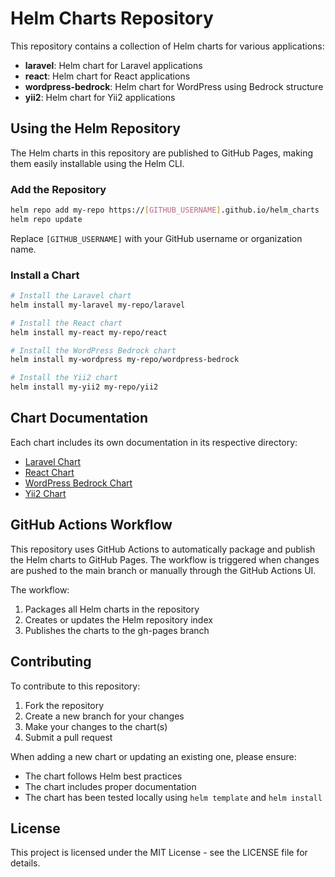 # Helm Charts Repository

This repository contains a collection of Helm charts for various applications:

- **laravel**: Helm chart for Laravel applications
- **react**: Helm chart for React applications
- **wordpress-bedrock**: Helm chart for WordPress using Bedrock structure
- **yii2**: Helm chart for Yii2 applications

## Using the Helm Repository

The Helm charts in this repository are published to GitHub Pages, making them easily installable using the Helm CLI.

### Add the Repository

```bash
helm repo add my-repo https://[GITHUB_USERNAME].github.io/helm_charts
helm repo update
```

Replace `[GITHUB_USERNAME]` with your GitHub username or organization name.

### Install a Chart

```bash
# Install the Laravel chart
helm install my-laravel my-repo/laravel

# Install the React chart
helm install my-react my-repo/react

# Install the WordPress Bedrock chart
helm install my-wordpress my-repo/wordpress-bedrock

# Install the Yii2 chart
helm install my-yii2 my-repo/yii2
```

## Chart Documentation

Each chart includes its own documentation in its respective directory:

- [Laravel Chart](./laravel/README.md)
- [React Chart](./react/README.md)
- [WordPress Bedrock Chart](./wordpress-bedrock/README.md)
- [Yii2 Chart](./yii2/README.md)

## GitHub Actions Workflow

This repository uses GitHub Actions to automatically package and publish the Helm charts to GitHub Pages. The workflow is triggered when changes are pushed to the main branch or manually through the GitHub Actions UI.

The workflow:
1. Packages all Helm charts in the repository
2. Creates or updates the Helm repository index
3. Publishes the charts to the gh-pages branch

## Contributing

To contribute to this repository:

1. Fork the repository
2. Create a new branch for your changes
3. Make your changes to the chart(s)
4. Submit a pull request

When adding a new chart or updating an existing one, please ensure:
- The chart follows Helm best practices
- The chart includes proper documentation
- The chart has been tested locally using `helm template` and `helm install`

## License

This project is licensed under the MIT License - see the LICENSE file for details.

